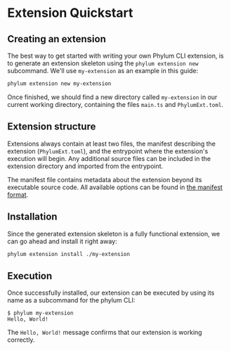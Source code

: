 # Extension Quickstart

## Creating an extension

The best way to get started with writing your own Phylum CLI extension, is to
generate an extension skeleton using the `phylum extension new` subcommand.
We'll use `my-extension` as an example in this guide:

```sh
phylum extension new my-extension
```

Once finished, we should find a new directory called `my-extension` in our
current working directory, containing the files `main.ts` and `PhylumExt.toml`.

## Extension structure

Extensions always contain at least two files, the manifest describing the
extension (`PhylumExt.toml`), and the entrypoint where the extension's execution
will begin. Any additional source files can be included in the extension
directory and imported from the entrypoint.

The manifest file contains metadata about the extension beyond its executable
source code. All available options can be found in [the manifest format].

[the manifest format]: ./extension_manifest.md

## Installation

Since the generated extension skeleton is a fully functional extension, we can
go ahead and install it right away:

```sh
phylum extension install ./my-extension
```

## Execution

Once successfully installed, our extension can be executed by using its name as
a subcommand for the phylum CLI:

```shellsession
$ phylum my-extension
Hello, World!
```

The `Hello, World!` message confirms that our extension is working correctly.
